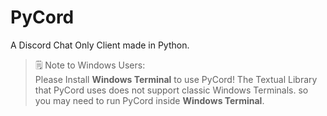 # PyCord
A Discord Chat Only Client made in Python.

> 🗒️ Note to Windows Users:\
> Please Install **Windows Terminal** to use PyCord! The Textual Library that PyCord uses does not support classic Windows Terminals. so you may need to run PyCord inside **Windows Terminal**.

